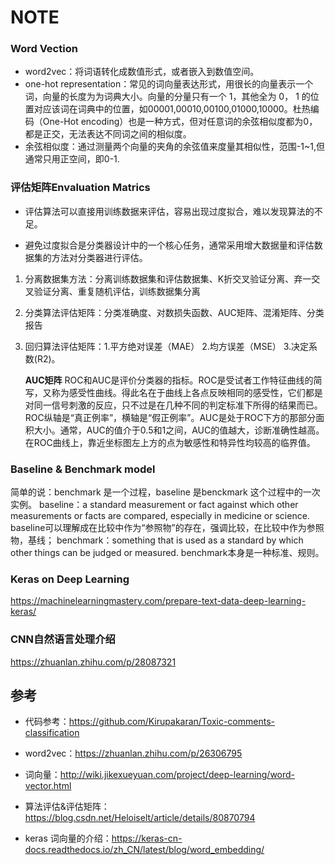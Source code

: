 # NOTE

### Word Vection

- word2vec：将词语转化成数值形式，或者嵌入到数值空间。
- one-hot representation：常见的词向量表达形式，用很长的向量表示一个词，向量的长度为为词典大小。向量的分量只有一个 1，其他全为 0， 1 的位置对应该词在词典中的位置，如00001,00010,00100,01000,10000。杜热编码（One-Hot encoding）也是一种方式，但对任意词的余弦相似度都为0，都是正交，无法表达不同词之间的相似度。
- 余弦相似度：通过测量两个向量的夹角的余弦值来度量其相似性，范围-1~1,但通常只用正空间，即0-1.

### 评估矩阵Envaluation Matrics

- 评估算法可以直接用训练数据来评估，容易出现过度拟合，难以发现算法的不足。

- 避免过度拟合是分类器设计中的一个核心任务，通常采用增大数据量和评估数据集的方法对分类器进行评估。 

1. 分离数据集方法：分离训练数据集和评估数据集、K折交叉验证分离、弃一交叉验证分离、重复随机评估，训练数据集分离
2. 分类算法评估矩阵：分类准确度、对数损失函数、AUC矩阵、混淆矩阵、分类报告
3. 回归算法评估矩阵：1.平方绝对误差（MAE） 2.均方误差（MSE） 3.决定系数(R2)。

   **AUC矩阵**
   ROC和AUC是评价分类器的指标。ROC是受试者工作特征曲线的简写，又称为感受性曲线。得此名在于曲线上各点反映相同的感受性，它们都是对同一信号刺激的反应，只不过是在几种不同的判定标准下所得的结果而已。ROC纵轴是“真正例率”，横轴是“假正例率”。AUC是处于ROC下方的那部分面积大小。通常，AUC的值介于0.5和1之间，AUC的值越大，诊断准确性越高。在ROC曲线上，靠近坐标图左上方的点为敏感性和特异性均较高的临界值。

###  Baseline & Benchmark model
简单的说：benchmark 是一个过程，baseline 是benckmark 这个过程中的一次实例。
baseline：a standard measurement or fact against which other measurements or facts are compared, especially in medicine or science. baseline可以理解成在比较中作为“参照物”的存在，强调比较，在比较中作为参照物，基线；
benchmark：something that is used as a standard by which other things can be judged or measured. benchmark本身是一种标准、规则。

### Keras on Deep Learning

https://machinelearningmastery.com/prepare-text-data-deep-learning-keras/

### CNN自然语言处理介绍

https://zhuanlan.zhihu.com/p/28087321






## 参考
- 代码参考：https://github.com/Kirupakaran/Toxic-comments-classification
- word2vec：https://zhuanlan.zhihu.com/p/26306795
- 词向量：http://wiki.jikexueyuan.com/project/deep-learning/word-vector.html
- 算法评估&评估矩阵：https://blog.csdn.net/Heloiselt/article/details/80870794

- keras 词向量的介绍：https://keras-cn-docs.readthedocs.io/zh_CN/latest/blog/word_embedding/

